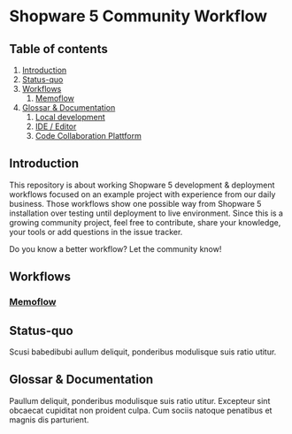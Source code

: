 # Shopware 5 Community Workflow

## Table of contents
1. [Introduction](#introduction)
2. [Status-quo](#statusquo)
3. [Workflows](#community-workflows)
    1. [Memoflow](./workflows/memoflow.md)
4. [Glossar & Documentation](#docs-glossar)
    1. [Local development](./docs/local-development.md)
    2. [IDE / Editor](./docs/ide-editor.md)
    3. [Code Collaboration Plattform](#ccplattform)

## Introduction <a name="introduction"></a>
This repository is about working Shopware 5 development & deployment workflows focused on an 
example project with experience from our daily business. Those workflows show one possible way from 
Shopware 5 installation over testing until deployment to live environment. Since this is a growing community project, 
feel free to contribute, share your knowledge, your tools or add questions in the issue tracker.

Do you know a better workflow? Let the community know!

## Workflows <a name="community-workflows"></a>

### [Memoflow](./workflows/memoflow.md) <a name="memoflow"></a>


## Status-quo <a name="statusquo"></a>
Scusi babedibubi aullum deliquit, ponderibus modulisque suis ratio utitur.

## Glossar & Documentation <a name="docs-glossar"></a>
Paullum deliquit, ponderibus modulisque suis ratio utitur. Excepteur sint obcaecat cupiditat non proident culpa. Cum sociis natoque penatibus et magnis dis parturient.
